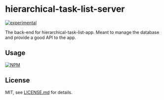 # hierarchical-task-list-server

[![experimental](http://badges.github.io/stability-badges/dist/experimental.svg)](http://github.com/badges/stability-badges)

The back-end for hierarchical-task-list-app. Meant to manage the database and provide a good API to the app.

## Usage

[![NPM](https://nodei.co/npm/hierarchical-task-list-server.png)](https://nodei.co/npm/hierarchical-task-list-server/)

## License

MIT, see [LICENSE.md](http://github.com/bunnybones1/hierarchical-task-list-server/blob/master/LICENSE.md) for details.
